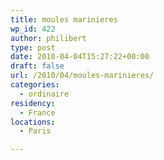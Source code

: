 ```yaml
---
title: moules marinieres
wp_id: 422
author: philibert
type: post
date: 2010-04-04T15:27:22+00:00
draft: false
url: /2010/04/moules-marinieres/
categories:
  - ordinaire
residency:
  - France
locations:
  - Paris

---
```

[<img src="/uploads/2010/04/l_800_600_2A9EAAAE-B4F5-4D70-8EA8-3C0C32773006.jpeg" alt="" class="alignnone size-full" />][1]

 [1]: /uploads/2010/04/l_800_600_2A9EAAAE-B4F5-4D70-8EA8-3C0C32773006.jpeg